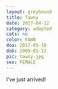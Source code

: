 ```yaml
---
layout: greyhound
title: Tawny
date: 2017-04-12
category: adopted
cats: no
color: FAWN
doa: 2017-05-10
dob: 2009-01-12
pic: tawny.jpg
sex: FEMALE
---
```


I've just arrived!
